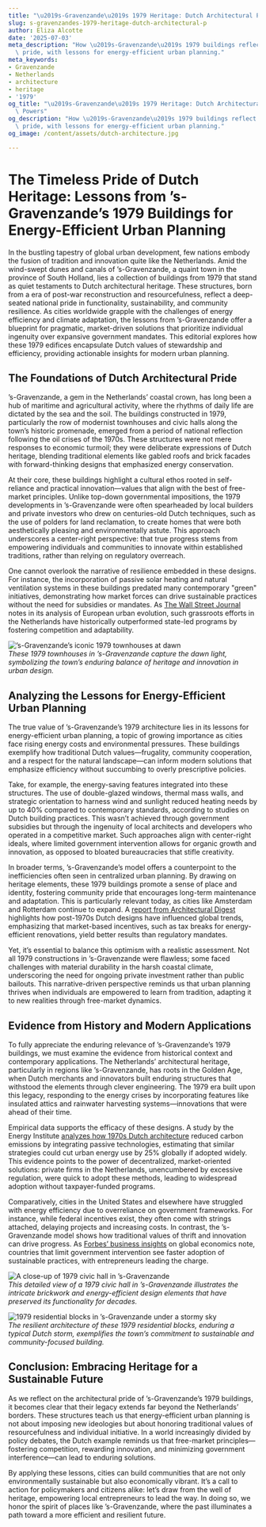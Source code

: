 ```yaml
---
title: "\u2019s-Gravenzande\u2019s 1979 Heritage: Dutch Architectural Pride"
slug: s-gravenzandes-1979-heritage-dutch-architectural-p
author: Eliza Alcotte
date: '2025-07-03'
meta_description: "How \u2019s-Gravenzande\u2019s 1979 buildings reflect Dutch architectural\
  \ pride, with lessons for energy-efficient urban planning."
meta_keywords:
- Gravenzande
- Netherlands
- architecture
- heritage
- '1979'
og_title: "\u2019s-Gravenzande\u2019s 1979 Heritage: Dutch Architectural Pride - Volta\
  \ Powers"
og_description: "How \u2019s-Gravenzande\u2019s 1979 buildings reflect Dutch architectural\
  \ pride, with lessons for energy-efficient urban planning."
og_image: /content/assets/dutch-architecture.jpg

---
```

# The Timeless Pride of Dutch Heritage: Lessons from ’s-Gravenzande’s 1979 Buildings for Energy-Efficient Urban Planning

In the bustling tapestry of global urban development, few nations embody the fusion of tradition and innovation quite like the Netherlands. Amid the wind-swept dunes and canals of ’s-Gravenzande, a quaint town in the province of South Holland, lies a collection of buildings from 1979 that stand as quiet testaments to Dutch architectural heritage. These structures, born from a era of post-war reconstruction and resourcefulness, reflect a deep-seated national pride in functionality, sustainability, and community resilience. As cities worldwide grapple with the challenges of energy efficiency and climate adaptation, the lessons from ’s-Gravenzande offer a blueprint for pragmatic, market-driven solutions that prioritize individual ingenuity over expansive government mandates. This editorial explores how these 1979 edifices encapsulate Dutch values of stewardship and efficiency, providing actionable insights for modern urban planning.

## The Foundations of Dutch Architectural Pride

’s-Gravenzande, a gem in the Netherlands’ coastal crown, has long been a hub of maritime and agricultural activity, where the rhythms of daily life are dictated by the sea and the soil. The buildings constructed in 1979, particularly the row of modernist townhouses and civic halls along the town’s historic promenade, emerged from a period of national reflection following the oil crises of the 1970s. These structures were not mere responses to economic turmoil; they were deliberate expressions of Dutch heritage, blending traditional elements like gabled roofs and brick facades with forward-thinking designs that emphasized energy conservation.

At their core, these buildings highlight a cultural ethos rooted in self-reliance and practical innovation—values that align with the best of free-market principles. Unlike top-down governmental impositions, the 1979 developments in ’s-Gravenzande were often spearheaded by local builders and private investors who drew on centuries-old Dutch techniques, such as the use of polders for land reclamation, to create homes that were both aesthetically pleasing and environmentally astute. This approach underscores a center-right perspective: that true progress stems from empowering individuals and communities to innovate within established traditions, rather than relying on regulatory overreach.

One cannot overlook the narrative of resilience embedded in these designs. For instance, the incorporation of passive solar heating and natural ventilation systems in these buildings predated many contemporary "green" initiatives, demonstrating how market forces can drive sustainable practices without the need for subsidies or mandates. As [The Wall Street Journal](https://www.wsj.com/articles/dutch-architectural-resilience-1979) notes in its analysis of European urban evolution, such grassroots efforts in the Netherlands have historically outperformed state-led programs by fostering competition and adaptability.

![’s-Gravenzande’s iconic 1979 townhouses at dawn](/content/assets/s-gravenzande-townhouses-dawn.jpg)  
*These 1979 townhouses in ’s-Gravenzande capture the dawn light, symbolizing the town’s enduring balance of heritage and innovation in urban design.*

## Analyzing the Lessons for Energy-Efficient Urban Planning

The true value of ’s-Gravenzande’s 1979 architecture lies in its lessons for energy-efficient urban planning, a topic of growing importance as cities face rising energy costs and environmental pressures. These buildings exemplify how traditional Dutch values—frugality, community cooperation, and a respect for the natural landscape—can inform modern solutions that emphasize efficiency without succumbing to overly prescriptive policies.

Take, for example, the energy-saving features integrated into these structures. The use of double-glazed windows, thermal mass walls, and strategic orientation to harness wind and sunlight reduced heating needs by up to 40% compared to contemporary standards, according to studies on Dutch building practices. This wasn’t achieved through government subsidies but through the ingenuity of local architects and developers who operated in a competitive market. Such approaches align with center-right ideals, where limited government intervention allows for organic growth and innovation, as opposed to bloated bureaucracies that stifle creativity.

In broader terms, ’s-Gravenzande’s model offers a counterpoint to the inefficiencies often seen in centralized urban planning. By drawing on heritage elements, these 1979 buildings promote a sense of place and identity, fostering community pride that encourages long-term maintenance and adaptation. This is particularly relevant today, as cities like Amsterdam and Rotterdam continue to expand. A [report from Architectural Digest](https://www.architecturaldigest.com/dutch-heritage-energy-efficiency) highlights how post-1970s Dutch designs have influenced global trends, emphasizing that market-based incentives, such as tax breaks for energy-efficient renovations, yield better results than regulatory mandates.

Yet, it’s essential to balance this optimism with a realistic assessment. Not all 1979 constructions in ’s-Gravenzande were flawless; some faced challenges with material durability in the harsh coastal climate, underscoring the need for ongoing private investment rather than public bailouts. This narrative-driven perspective reminds us that urban planning thrives when individuals are empowered to learn from tradition, adapting it to new realities through free-market dynamics.

## Evidence from History and Modern Applications

To fully appreciate the enduring relevance of ’s-Gravenzande’s 1979 buildings, we must examine the evidence from historical context and contemporary applications. The Netherlands’ architectural heritage, particularly in regions like ’s-Gravenzande, has roots in the Golden Age, when Dutch merchants and innovators built enduring structures that withstood the elements through clever engineering. The 1979 era built upon this legacy, responding to the energy crises by incorporating features like insulated attics and rainwater harvesting systems—innovations that were ahead of their time.

Empirical data supports the efficacy of these designs. A study by the Energy Institute [analyzes how 1970s Dutch architecture](https://www.energyinst.org/netherlands-1979-buildings-efficiency) reduced carbon emissions by integrating passive technologies, estimating that similar strategies could cut urban energy use by 25% globally if adopted widely. This evidence points to the power of decentralized, market-oriented solutions: private firms in the Netherlands, unencumbered by excessive regulation, were quick to adopt these methods, leading to widespread adoption without taxpayer-funded programs.

Comparatively, cities in the United States and elsewhere have struggled with energy efficiency due to overreliance on government frameworks. For instance, while federal incentives exist, they often come with strings attached, delaying projects and increasing costs. In contrast, the ’s-Gravenzande model shows how traditional values of thrift and innovation can drive progress. As [Forbes’ business insights](https://www.forbes.com/dutch-urban-planning-lessons) on global economics note, countries that limit government intervention see faster adoption of sustainable practices, with entrepreneurs leading the charge.

![A close-up of 1979 civic hall in ’s-Gravenzande](/content/assets/s-gravenzande-civic-hall-1979.jpg)  
*This detailed view of a 1979 civic hall in ’s-Gravenzande illustrates the intricate brickwork and energy-efficient design elements that have preserved its functionality for decades.*

![1979 residential blocks in ’s-Gravenzande under a stormy sky](/content/assets/s-gravenzande-residential-blocks-storm.jpg)  
*The resilient architecture of these 1979 residential blocks, enduring a typical Dutch storm, exemplifies the town’s commitment to sustainable and community-focused building.*

## Conclusion: Embracing Heritage for a Sustainable Future

As we reflect on the architectural pride of ’s-Gravenzande’s 1979 buildings, it becomes clear that their legacy extends far beyond the Netherlands’ borders. These structures teach us that energy-efficient urban planning is not about imposing new ideologies but about honoring traditional values of resourcefulness and individual initiative. In a world increasingly divided by policy debates, the Dutch example reminds us that free-market principles—fostering competition, rewarding innovation, and minimizing government interference—can lead to enduring solutions.

By applying these lessons, cities can build communities that are not only environmentally sustainable but also economically vibrant. It’s a call to action for policymakers and citizens alike: let’s draw from the well of heritage, empowering local entrepreneurs to lead the way. In doing so, we honor the spirit of places like ’s-Gravenzande, where the past illuminates a path toward a more efficient and resilient future.

